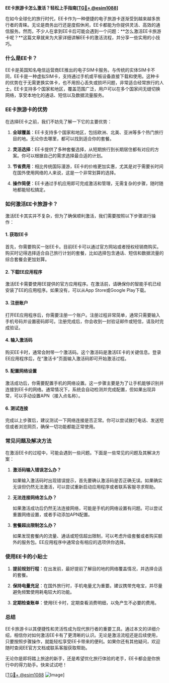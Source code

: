 **EE卡旅游卡怎么激活？轻松上手指南[[TG💪+ @esim1088](https://t.me/s/esim1088)]**

在如今全球化的旅行时代，EE卡作为一种便捷的电子旅游卡逐渐受到越来越多旅行者的青睐。无论是商务出行还是度假休闲，EE卡都能为你提供灵活、高效的通信服务。然而，不少人在拿到EE卡后可能会遇到一个问题：**怎么激活EE卡旅游卡呢？**这篇文章就来为大家详细讲解EE卡的激活流程，并分享一些实用的小技巧。

### 什么是EE卡？

EE卡是英国知名电信运营商EE推出的电子SIM卡服务。与传统的实体SIM卡不同，EE卡是一种虚拟SIM卡，支持通过手机或平板设备直接下载和使用。这种卡的优势在于无需更换实体卡，也不用担心丢失或损坏问题，非常适合经常旅行的人士。EE卡支持多个国家和地区，覆盖范围广泛，用户可以在多个国家间无缝切换网络，享受本地化的通话、短信以及数据流量服务。

### EE卡旅游卡的优势

在选择EE卡之前，我们不妨先了解一下它的主要优势：

1. **全球覆盖**：EE卡支持多个国家和地区，包括欧洲、北美、亚洲等多个热门旅行目的地。无论你去哪里，都可以找到适合你的套餐。
   
2. **灵活选择**：EE卡提供了多种套餐选择，从短期旅行到长期居住都有对应的方案。你可以根据自己的需求选择最合适的计划。

3. **节省费用**：相比传统国际漫游，EE卡的价格更加实惠，尤其是对于需要长时间在国外使用网络的人来说，这是一个非常划算的选择。

4. **操作简便**：EE卡通过手机应用即可完成激活和管理，无需复杂的步骤，随时随地都能轻松搞定。

### 如何激活EE卡旅游卡？

激活EE卡其实并不复杂，但为了确保顺利激活，我们需要按照以下步骤进行操作：

#### 1. 获取EE卡

首先，你需要购买一张EE卡。目前EE卡可以通过官方网站或者授权经销商购买。购买时记得选择适合自己旅行计划的套餐，比如选择包含通话、短信和数据流量的综合套餐会更加划算。

#### 2. 下载EE应用程序

激活EE卡需要使用EE提供的官方应用程序。在激活前，请确保你的智能手机已经安装了EE的应用程序。如果没有，可以从App Store或Google Play下载。

#### 3. 注册账户

打开EE应用程序后，你需要注册一个账户。注册过程非常简单，通常只需要输入手机号码并设置密码即可。注册完成后，你会收到一封验证邮件或短信，请及时完成验证。

#### 4. 输入激活码

购买EE卡时，通常会附带一个激活码。这个激活码是激活EE卡的关键信息。登录EE应用程序后，在“激活卡”页面输入激活码即可开始激活过程。

#### 5. 配置网络设置

激活成功后，你需要配置手机的网络设置。这一步骤主要是为了让手机能够识别并连接到EE卡的网络。通常情况下，系统会自动检测并完成配置，但如果出现异常，可以手动设置APN（接入点名称）。

#### 6. 测试连接

完成以上步骤后，建议测试一下网络连接是否正常。你可以尝试拨打电话、发送短信或者浏览网页，确保一切功能都能正常使用。

### 常见问题及解决方法

在激活EE卡的过程中，可能会遇到一些问题。下面是一些常见的问题及其解决方案：

1. **激活码输入错误怎么办？**

   如果输入激活码时出现错误提示，首先要确认激活码是否正确无误。如果确实无误但仍然无法激活，可以尝试重新启动应用程序或者联系客服寻求帮助。

2. **无法连接网络怎么办？**

   如果激活成功后仍然无法连接网络，可能是手机的网络设置有问题。可以尝试重置网络设置，或者手动添加APN配置。

3. **套餐超出限制怎么办？**

   如果发现套餐内的流量、通话或短信超出限制，可以考虑升级套餐或者购买额外的服务包。EE应用程序中通常会有相应的选项供你选择。

### 使用EE卡的小贴士

1. **提前规划行程**：在出发前，最好提前了解目的地的网络覆盖情况，并选择合适的套餐。

2. **保持电量充足**：在国外旅行时，手机电量尤为重要。建议携带充电宝，并尽量避免频繁使用耗电较大的功能。

3. **定期检查账单**：使用EE卡时，定期查看消费明细，以免产生不必要的费用。

### 总结

EE卡旅游卡以其便捷性和灵活性成为现代旅行者的重要工具。通过本文的详细介绍，相信你对如何激活EE卡有了更清晰的认识。无论是激活流程还是后续使用，只要按照步骤操作，就能轻松享受EE卡带来的便利。如果你还有其他疑问，欢迎随时查阅EE官方文档或联系客服获取帮助。

无论你是即将踏上旅途的新手，还是希望优化旅行体验的老手，EE卡都会是你旅行中的得力助手。快来试试吧！

[[TG💪+ @esim1088](https://t.me/s/esim1088) ![Image](https://i.postimg.cc/4NQfJmqS/Snipaste-2025-05-13-00-14-12.png)]